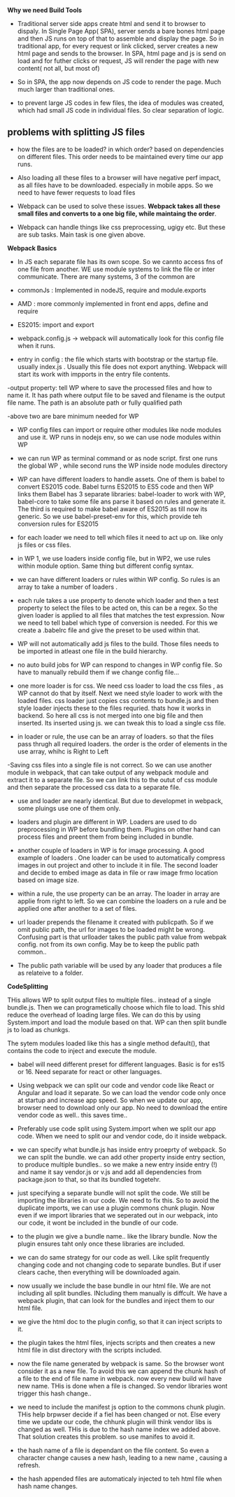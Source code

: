 **Why we need Build Tools**

- Traditional server side apps create html and send it to browser to dispaly. In Single Page App( SPA), server sends a bare bones html page and then JS runs on top of that to assemble and display the page. So in traditional app, for every request or link clicked, server creates a new html page and sends to the browser. In SPA, html page and js is send on load and for futher clicks or request, JS will render the page with new content( not all, but most of)

- So in SPA, the app now depends on JS code to render the page. Much much larger than traditional ones.

- to prevent large JS codes in few files, the idea of modules was created, which had small JS code in individual files. So clear separation of logic.

problems with splitting JS files
------------------------------------

- how the files are to be loaded? in which order? based on dependencies on different files. This order needs to be maintained every time our app runs.
- Also loading all these files to a browser will have negative perf impact, as all files have to be downloaded. especially in mobile apps. So we need to have fewer requests to load files

- Webpack can be used to solve these issues. **Webpack takes all these small files and converts to a one big file, while maintaing the order**.

- Webpack can handle things like css preprocessing, ugigy etc. But these are sub tasks. Main task is one given above.

**Webpack Basics**

- In JS each separate file has its own scope. So we cannto access fns of one file from another. WE use module systems to link the file or inter communicate. There are many systems, 3 of the common are
- commonJs : Implemented in nodeJS,  require and module.exports
- AMD : more commonly implemented in front end apps, define and require
- ES2015: import and export

- webpack.config.js -> webpack will automatically look for this config file when it runs.
- entry in config : the file which starts with bootstrap or the startup file. usually index.js . Usually this file does not export anything. Webpack will start its work with impports in the entry file contents.

-output property: tell WP where to save the processed files and how to name it. It has path where output file to be saved and filename is the output file name. The path is an absolute path or fully qualified path

-above two are bare minimum needed for WP

- WP config files can import or require other modules like node modules and use it. WP runs in nodejs env, so we can use node modules within WP

- we can run WP as terminal command or as node script. first one runs the global WP , while second runs the WP inside node modules directory

- WP can have different loaders to handle assets. One of them is babel to convert ES2015 code. Babel turns ES2015 to ES5 code and then WP links them
Babel has 3 separate libraries: babel-loader to work with WP, babel-core to take some file ans parse it based on rules and generate it. The third is required to make babel aware of ES2015 as till now its generic. So we use babel-preset-env for this, which provide teh conversion rules for ES2015

- for each loader we need to tell which files it need to act up on. like only js files or css files.

- in WP 1, we use loaders inside config file, but in WP2, we use rules within module option. Same thing but different config syntax.

- we can have different loaders or rules within WP config. So rules is an array to take a number of loaders .

- each rule takes a use property to denote which loader and then a test property to select the files to be acted on, this can be a regex. So the given loader is applied to all files that matches the test expression. 
Now we need to tell babel which type of conversion is needed. For this we create a .babelrc file and give the preset to be used within that.

- WP will not automatically add js files to the build. Those files needs to be imported in atleast one file in the build hierarchy.

- no auto build jobs for WP can respond to changes in WP config file. So have to manually rebuild them if we change config file...

- one more loader is for css. We need css loader to load the css files , as WP cannot do that by itself. Next we need style loader to work with the loaded files. css loader just copies css contents to bundle.js and then style loader injects these to the files requried. thats how it works in backend. So here all css is not merged into one big file and then inserted. Its inserted using js. we can tweak this to load a single css file.

- in loader or rule, the use can be an array of loaders. so that the files pass thrugh all required loaders. the order is the order of elements in the use array, whihc is Right to Left

-Saving css files into a single file is not correct. So we can use another module in webpack, that can take output of any webpack module and extract it to a separate file. So we can link this to the outut of css module and then separate the processed css data to a separate file.

- use and loader are nearly identical. But due to developmet in webpack, some pluings use one of them only.

- loaders and plugin are different in WP. Loaders are used to do preprocessing in WP before bundling them. Plugins on other hand can process files and preent them from being included in bundle.

- another couple of loaders in WP is for image processing. A good example of loaders . One loader can be used to automatically compress images in out project and other to include it in file. The second loader and decide to embed image as data in file or raw image frmo location based on image size.

- within a rule, the use property can be an array. The loader in array are applie from right to left. So we can combine the loaders on a rule and be applied one after another to a set of files.

- url loader prepends the filename it created with publicpath. So if we omit public path, the url for images to be loaded might be wrong. Confusing part is that urlloader takes the public path value from webpak config. not from its own config. May be to keep the public path common..

- The public path variable will be used by any loader that produces a file as relateive to a folder.


**CodeSplitting**

THis allows WP to split output files to multiple files.. instead of a single bundle.js. Then we can programetically choose which file to load. This shld reduce the overhead of loading large files.
We can do this by using System.import and load the module based on that. WP can then split bundle js to load as chunkgs.

The sytem modules loaded like this has a single method default(), that contains the code to inject and execute the module.


- babel will need different preset for different languages. Basic is for es15 or 16. Need separate for react or other languages.

- Using webpack we can split our code and vendor code like React or Angular and load it separate. So we can load the vendor code only once at startup and increase app speed. So when we update our app, browser need to download only our app. No need to download the entire vendor code as well.. this saves time..

- Preferably use code split using System.import when we split our app code. When we need to split our and vendor code, do it inside webpack.

- we can specify what bundle.js has inside entry proeprty of webpack. So we can split the bundle. we can add other property inside entry section, to produce multiple bundles.. so we make a new entry inside entry (!) and name it say vendor.js or v.js and add all dependencies from package.json to that, so that its bundled togetehr.

- just specifying a separate bundle will not split the code. We still be importing the libraries in our code. We need to fix this. So to avoid the duplicate imports, we can use a plugin commons chunk plugin. Now even if we import libraries that we seperated out in our webpack, into our code, it wont be included in the bundle of our code.

- to the plugin we give a bundle name.. like the library bundle. Now the plugin ensures taht only once these libraries are included.

- we can do same strategy for our code as well. Like split frequently changing code and not changing code to separate bundles. But if user clears cache, then everything will be downloaded again.


- now usually we include the base bundle in our html file. We are not including all split bundles. INcluding them manually is diffcult. We have a webpack plugin, that can look for the bundles and inject them to our html file.

- we give the html doc to the plugin config, so that it can inject scripts to it.

- the plugin takes the html files, injects scripts and then creates a new html file in dist directory with the scripts included.

- now the file name generated by webpack is same. So the browser wont consider it as a new file. To avoid this we can append the chunk hash of a file to the end of file name in webpack. now every new build wil have new name. THis is done when a file is changed. So vendor libraries wont trigger this hash change..

- we need to include the manifest js option to the commons chunk plugin. THis help brpwser decide if a fiel has been changed or not. Else every time we update our code, the chhunk plugin will think vendor libs is changed as well. THis is due to the hash name index we added above. That solution creates this problem. so use manifes to avoid it.

- the hash name of a file is dependant on the file content. So even a character change causes a new hash, leading to a new name , causing a refresh.

- the hash appended files are automaticaly injected to teh html file when hash name changes.
